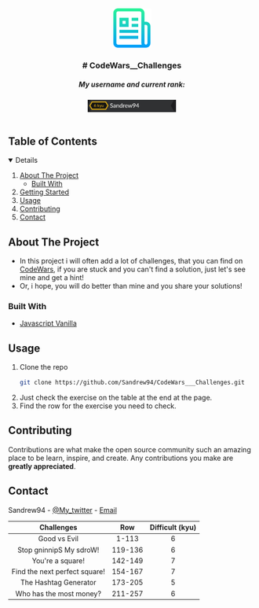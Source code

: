 <br />
<p align="center">
  <a href="https://www.codewars.com/users/Sandrew94">
    <img src="images/logo.png" alt="Logo" width="80" height="80">
  </a>

  <h3 align="center"># CodeWars__Challenges</h3>
        <h5 align="center"> My username and current rank: </h5>
        <p align="center"> 
          <a href="https://www.codewars.com/users/Sandrew94">
            <img src="images/rank.png" alt="Username-Rank" width="180" height="auto">
          </a>
        </p>

<!-- TABLE OF CONTENTS -->
<summary>
<h2 style="display: inline-block">Table of Contents</h2></summary>
<details open="open">  
  <ol>
    <li>
      <a href="#about-the-project">About The Project</a>
      <ul>
        <li><a href="#built-with">Built With</a></li>
      </ul>
    </li>
    <li>
      <a href="#getting-started">Getting Started</a>
      <ul>
        </ul>
    </li>
    <li><a href="#usage">Usage</a></li>
    <li><a href="#contributing">Contributing</a></li>
    <li><a href="#contact">Contact</a></li>
  </ol>
</details>

<!-- ABOUT THE PROJECT -->

## About The Project

- In this project i will often add a lot of challenges, that you can find on [CodeWars](https://www.codewars.com/dashboard), if you are stuck and you can't find a solution, just let's see mine and get a hint!
- Or, i hope, you will do better than mine and you share your solutions!

### Built With

- [Javascript Vanilla](https://developer.mozilla.org/it/docs/Web/JavaScript)

## Usage

1. Clone the repo
   ```sh
   git clone https://github.com/Sandrew94/CodeWars___Challenges.git
   ```
2. Just check the exercise on the table at the end at the page.
3. Find the row for the exercise you need to check.

<!-- CONTRIBUTING -->

## Contributing

Contributions are what make the open source community such an amazing place to be learn, inspire, and create. Any contributions you make are **greatly appreciated**.

<!-- CONTACT -->

## Contact

Sandrew94 - [@My_twitter](https://twitter.com/AndreaSanti15) - [Email](santiandrea959@gmail.com)

<!-- TABLE -->

|          Challenges           |   Row   | Difficult (kyu) |
| :---------------------------: | :-----: | :-------------: |
|         Good vs Evil          |  1-113  |        6        |
|    Stop gninnipS My sdroW!    | 119-136 |        6        |
|       You're a square!        | 142-149 |        7        |
| Find the next perfect square! | 154-167 |        7        |
|     The Hashtag Generator     | 173-205 |        5        |
|    Who has the most money?    | 211-257 |        6        |
